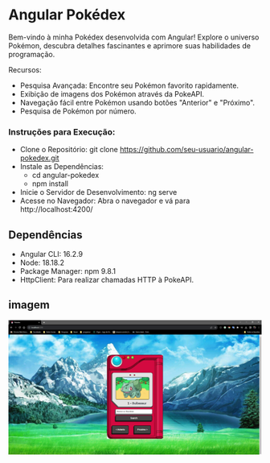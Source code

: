 # Angular Pokédex
Bem-vindo à minha Pokédex desenvolvida com Angular! Explore o universo Pokémon, descubra detalhes fascinantes e aprimore suas habilidades de programação.

Recursos:

* Pesquisa Avançada: Encontre seu Pokémon favorito rapidamente.
* Exibição de imagens dos Pokémon através da PokeAPI.
* Navegação fácil entre Pokémon usando botões "Anterior" e "Próximo".
* Pesquisa de Pokémon por número.

### Instruções para Execução:

 * Clone o Repositório: git clone https://github.com/seu-usuario/angular-pokedex.git
 * Instale as Dependências: 
      - cd angular-pokedex
      - npm install
 * Inicie o Servidor de Desenvolvimento: ng serve
 * Acesse no Navegador: Abra o navegador e vá para http://localhost:4200/

## Dependências
* Angular CLI: 16.2.9
* Node: 18.18.2
* Package Manager: npm 9.8.1
* HttpClient: Para realizar chamadas HTTP à PokeAPI.

## imagem 
<img  src="https://github.com/MatheusFreit/Pokedex-final/blob/master/pokedex/pokemon.PNG" Alt = "pokemon">
